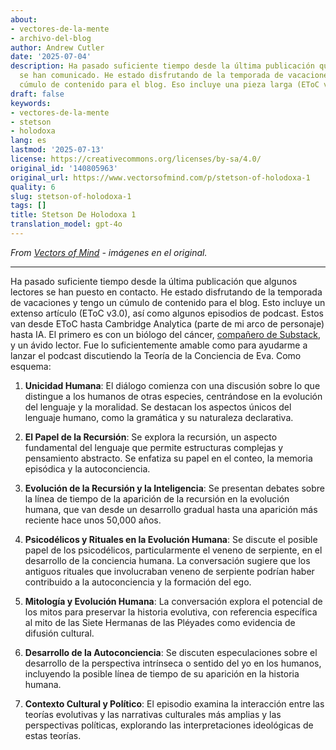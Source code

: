 ```yaml
---
about:
- vectores-de-la-mente
- archivo-del-blog
author: Andrew Cutler
date: '2025-07-04'
description: Ha pasado suficiente tiempo desde la última publicación que algunos lectores
  se han comunicado. He estado disfrutando de la temporada de vacaciones y tengo un
  cúmulo de contenido para el blog. Eso incluye una pieza larga (EToC v3.0), ...
draft: false
keywords:
- vectores-de-la-mente
- stetson
- holodoxa
lang: es
lastmod: '2025-07-13'
license: https://creativecommons.org/licenses/by-sa/4.0/
original_id: '140805963'
original_url: https://www.vectorsofmind.com/p/stetson-of-holodoxa-1
quality: 6
slug: stetson-of-holodoxa-1
tags: []
title: Stetson De Holodoxa 1
translation_model: gpt-4o
---
```


*From [Vectors of Mind](https://www.vectorsofmind.com/p/stetson-of-holodoxa-1) - imágenes en el original.*

---

Ha pasado suficiente tiempo desde la última publicación que algunos lectores se han puesto en contacto. He estado disfrutando de la temporada de vacaciones y tengo un cúmulo de contenido para el blog. Esto incluye un extenso artículo (EToC v3.0), así como algunos episodios de podcast. Estos van desde EToC hasta Cambridge Analytica (parte de mi arco de personaje) hasta IA. El primero es con un biólogo del cáncer, [compañero de Substack](https://stetson.substack.com/), y un ávido lector. Fue lo suficientemente amable como para ayudarme a lanzar el podcast discutiendo la Teoría de la Conciencia de Eva. Como esquema:

  1. **Unicidad Humana**: El diálogo comienza con una discusión sobre lo que distingue a los humanos de otras especies, centrándose en la evolución del lenguaje y la moralidad. Se destacan los aspectos únicos del lenguaje humano, como la gramática y su naturaleza declarativa.

  2. **El Papel de la Recursión**: Se explora la recursión, un aspecto fundamental del lenguaje que permite estructuras complejas y pensamiento abstracto. Se enfatiza su papel en el conteo, la memoria episódica y la autoconciencia.

  3. **Evolución de la Recursión y la Inteligencia**: Se presentan debates sobre la línea de tiempo de la aparición de la recursión en la evolución humana, que van desde un desarrollo gradual hasta una aparición más reciente hace unos 50,000 años.

  4. **Psicodélicos y Rituales en la Evolución Humana**: Se discute el posible papel de los psicodélicos, particularmente el veneno de serpiente, en el desarrollo de la conciencia humana. La conversación sugiere que los antiguos rituales que involucraban veneno de serpiente podrían haber contribuido a la autoconciencia y la formación del ego.

  5. **Mitología y Evolución Humana**: La conversación explora el potencial de los mitos para preservar la historia evolutiva, con referencia específica al mito de las Siete Hermanas de las Pléyades como evidencia de difusión cultural.

  6. **Desarrollo de la Autoconciencia**: Se discuten especulaciones sobre el desarrollo de la perspectiva intrínseca o sentido del yo en los humanos, incluyendo la posible línea de tiempo de su aparición en la historia humana.

  7. **Contexto Cultural y Político**: El episodio examina la interacción entre las teorías evolutivas y las narrativas culturales más amplias y las perspectivas políticas, explorando las interpretaciones ideológicas de estas teorías.